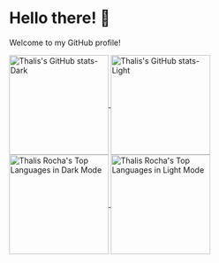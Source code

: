 # Hello there! 👋

Welcome to my GitHub profile! 

<!--
[![Thalis's GitHub stats-Dark](https://github-readme-stats.vercel.app/api?username=thalisrocha&show_icons=true&hide_rank=true&theme=dark#gh-dark-mode-only)](https://github.com/thalisrocha/github-readme-stats#gh-dark-mode-only)
[![Thalis's GitHub stats-Light](https://github-readme-stats.vercel.app/api?username=thalisrocha&show_icons=true&hide_rank=true&theme=default#gh-light-mode-only)](https://github.com/thalisrocha/github-readme-stats#gh-light-mode-only)

<a href="https://github.com/thalisrocha#gh-dark-mode-only">
  <img src="https://github-readme-stats.vercel.app/api/top-langs/?username=thalisrocha&layout=compact&theme=dark" alt="Thalis Rocha's Top Languages in Dark Mode" />
</a>

<a href="https://github.com/thalisrocha#gh-light-mode-only">
  <img src="https://github-readme-stats.vercel.app/api/top-langs/?username=thalisrocha&layout=compact&theme=light" alt="Thalis Rocha's Top Languages in Light Mode" />
</a>
-->

<a href="https://github.com/thalisrocha/github-readme-stats#gh-dark-mode-only">
  <img align="center" src="https://github-readme-stats.vercel.app/api?username=thalisrocha&show_icons=true&hide_rank=true&theme=dark" alt="Thalis's GitHub stats-Dark" height="180em"/>
</a>
<a href="https://github.com/thalisrocha/github-readme-stats#gh-light-mode-only">
  <img align="center" src="https://github-readme-stats.vercel.app/api?username=thalisrocha&show_icons=true&hide_rank=true&theme=default" alt="Thalis's GitHub stats-Light" height="180em"/>
</a>

<a href="https://github.com/thalisrocha#gh-dark-mode-only">
  <img align="center" src="https://github-readme-stats.vercel.app/api/top-langs/?username=thalisrocha&layout=compact&theme=dark" alt="Thalis Rocha's Top Languages in Dark Mode" height="180em"/>
</a>
<a href="https://github.com/thalisrocha#gh-light-mode-only">
  <img align="center" src="https://github-readme-stats.vercel.app/api/top-langs/?username=thalisrocha&layout=compact&theme=light" alt="Thalis Rocha's Top Languages in Light Mode" height="180em"/>
</a>



